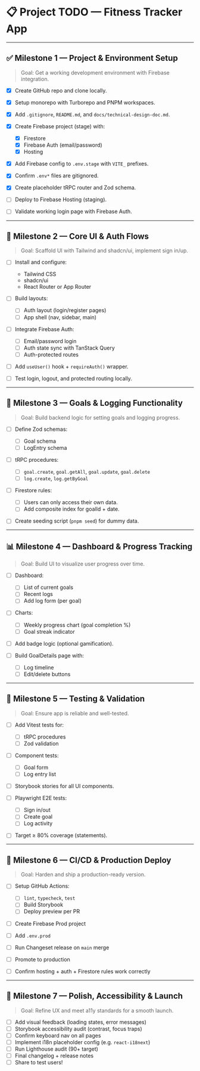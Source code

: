 # 📋 Project TODO — Fitness Tracker App

---

## ✅ Milestone 1 — Project & Environment Setup

> Goal: Get a working development environment with Firebase integration.

* [x] Create GitHub repo and clone locally.
* [x] Setup monorepo with Turborepo and PNPM workspaces.
* [x] Add `.gitignore`, `README.md`, and `docs/technical-design-doc.md`.
* [x] Create Firebase project (stage) with:

  * [x] Firestore
  * [x] Firebase Auth (email/password)
  * [x] Hosting
* [x] Add Firebase config to `.env.stage` with `VITE_` prefixes.
* [x] Confirm `.env*` files are gitignored.
* [x] Create placeholder tRPC router and Zod schema.
* [ ] Deploy to Firebase Hosting (staging).
* [ ] Validate working login page with Firebase Auth.

---

## 🔄 Milestone 2 — Core UI & Auth Flows

> Goal: Scaffold UI with Tailwind and shadcn/ui, implement sign in/up.

* [ ] Install and configure:

  * Tailwind CSS
  * shadcn/ui
  * React Router or App Router
* [ ] Build layouts:

  * [ ] Auth layout (login/register pages)
  * [ ] App shell (nav, sidebar, main)
* [ ] Integrate Firebase Auth:

  * [ ] Email/password login
  * [ ] Auth state sync with TanStack Query
  * [ ] Auth-protected routes
* [ ] Add `useUser()` hook + `requireAuth()` wrapper.
* [ ] Test login, logout, and protected routing locally.

---

## 🧱 Milestone 3 — Goals & Logging Functionality

> Goal: Build backend logic for setting goals and logging progress.

* [ ] Define Zod schemas:

  * [ ] Goal schema
  * [ ] LogEntry schema
* [ ] tRPC procedures:

  * [ ] `goal.create`, `goal.getAll`, `goal.update`, `goal.delete`
  * [ ] `log.create`, `log.getByGoal`
* [ ] Firestore rules:

  * [ ] Users can only access their own data.
  * [ ] Add composite index for goalId + date.
* [ ] Create seeding script (`pnpm seed`) for dummy data.

---

## 📊 Milestone 4 — Dashboard & Progress Tracking

> Goal: Build UI to visualize user progress over time.

* [ ] Dashboard:

  * [ ] List of current goals
  * [ ] Recent logs
  * [ ] Add log form (per goal)
* [ ] Charts:

  * [ ] Weekly progress chart (goal completion %)
  * [ ] Goal streak indicator
* [ ] Add badge logic (optional gamification).
* [ ] Build GoalDetails page with:

  * [ ] Log timeline
  * [ ] Edit/delete buttons

---

## 🧪 Milestone 5 — Testing & Validation

> Goal: Ensure app is reliable and well-tested.

* [ ] Add Vitest tests for:

  * [ ] tRPC procedures
  * [ ] Zod validation
* [ ] Component tests:

  * [ ] Goal form
  * [ ] Log entry list
* [ ] Storybook stories for all UI components.
* [ ] Playwright E2E tests:

  * [ ] Sign in/out
  * [ ] Create goal
  * [ ] Log activity
* [ ] Target ≥ 80% coverage (statements).

---

## 🚀 Milestone 6 — CI/CD & Production Deploy

> Goal: Harden and ship a production-ready version.

* [ ] Setup GitHub Actions:

  * [ ] `lint`, `typecheck`, `test`
  * [ ] Build Storybook
  * [ ] Deploy preview per PR
* [ ] Create Firebase Prod project
* [ ] Add `.env.prod`
* [ ] Run Changeset release on `main` merge
* [ ] Promote to production
* [ ] Confirm hosting + auth + Firestore rules work correctly

---

## 🧼 Milestone 7 — Polish, Accessibility & Launch

> Goal: Refine UX and meet a11y standards for a smooth launch.

* [ ] Add visual feedback (loading states, error messages)
* [ ] Storybook accessibility audit (contrast, focus traps)
* [ ] Confirm keyboard nav on all pages
* [ ] Implement i18n placeholder config (e.g. `react-i18next`)
* [ ] Run Lighthouse audit (90+ target)
* [ ] Final changelog + release notes
* [ ] Share to test users!
